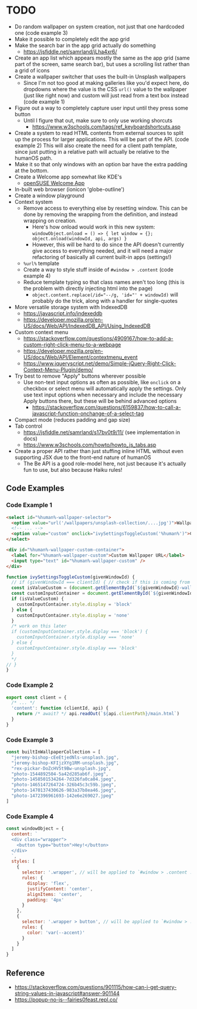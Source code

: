 # TODO

- Do random wallpaper on system creation, not just that one hardcoded one (code example 3)
- Make it possible to completely edit the app grid
- Make the search bar in the app grid actually do something
  - <https://jsfiddle.net/samrland/jLha4xr6/>
- Create an app list which appears mostly the same as the app grid (same part of the screen, same search bar), but uses a scrolling list rather than a grid of icons
- Create a wallpaper switcher that uses the built-in Unsplash wallpapers
  - Since I'm not too good at making galleries like you'd expect here, do dropdowns where the value is the CSS `url()` value to the wallpaper (just like right now) and custom will just read from a text box instead (code example 1)
- Figure out a way to completely capture user input until they press some button
  - Until I figure that out, make sure to only use working shorcuts
    - <https://www.w3schools.com/tags/ref_keyboardshortcuts.asp>
- Create a system to read HTML contents from external sources to split up the process for larger applications.
  This will be part of the API. (code example 2) This will also create the need for a client path template, since just putting in a relative path will actually be relative to the humanOS path.
- Make it so that only windows with an option bar have the extra padding at the bottom.
- Create a Welcome app somewhat like KDE's
  - [openSUSE Welcome App](etc/kde_opensuse_welcome.png)
- In-built web browser (ionicon 'globe-outline')
- Create a window playground
- Context system
  - Remove access to everything else by resetting window. This can be done by removing the wrapping from the definition, and instead wrapping on creation.
    - Here's how onload would work in this new system: `windowObject.onload = () => { let window = {}; object.onload(windowId, api, args) }`
    - However, this will be hard to do since the API doesn't currently give access to everything needed, and it will need a major refactoring of basically all current built-in apps (settings!)
  - `%url%` template
  - Create a way to style stuff inside of `#window > .content` (code example 4)
  - Reduce template typing so that class names aren't too long (this is the problem with directly injecting html into the page)
    - `object.content.replace(/id="--/g, 'id="' + windowId)` will probably do the trick, along with a handler for single-quotes
- More versatile storage system with IndexedDB
  - <https://javascript.info/indexeddb>
  - <https://developer.mozilla.org/en-US/docs/Web/API/IndexedDB_API/Using_IndexedDB>
- Custom context menu
  - <https://stackoverflow.com/questions/4909167/how-to-add-a-custom-right-click-menu-to-a-webpage>
  - <https://developer.mozilla.org/en-US/docs/Web/API/Element/contextmenu_event>
  - <https://www.jqueryscript.net/demo/Simple-jQuery-Right-Click-Context-Menu-Plugin/demo/>
- Try best to remove "Apply" buttons wherever possible
  - Use non-text input options as often as possible, like `onclick` on a checkbox or select menu will automatically apply the settings.
    Only use text input options when necessary and include the necessary Apply buttons there, but these will be behind advanced options
    - <https://stackoverflow.com/questions/6159837/how-to-call-a-javascript-function-onchange-of-a-select-tag>
- Compact mode (reduces padding and gap size)
- Tab control
  - <https://jsfiddle.net/samrland/s17bv0t9/11/> (see implementation in docs)
  - <https://www.w3schools.com/howto/howto_js_tabs.asp>
- Create a proper API rather than just stuffing inline HTML without even supporting JSX due to the front-end nature of humanOS
  - The Be API is a good role-model here, not just because it's actually fun to use, but also because Haiku rules!

## Code Examples

### Code Example 1

```html
<select id="%human%-wallpaper-selector">
  <option value="url('/wallpapers/unsplash-collection/....jpg')">Wallpaper Description</option>
  <!-- ... -->
  <option value="custom" onclick="ivySettingsToggleCustom('%human%')">Custom</option>
</select>

<div id="%human%-wallpaper-custom-container">
  <label for="%human%-wallpaper-custom">Custom Wallpaper URL</label>
  <input type="text" id="%human%-wallpaper-custom" />
</div>
```

```js
function ivySettingsToggleCustom(givenWindowId) {
  // if (givenWindowId === clientId) { // check if this is coming from the same window // commented out because this may cause errors with other settings windows, need to test
  const isValueCustom = (document.getElementById(`${givenWindowId}-wallpaper-selector`).value === 'custom')
  const customInputContainer = document.getElementById(`${givenWindowId}-wallpaper-custom-container`)
  if (isValueCustom) {
    customInputContainer.style.display = 'block'
  } else {
    customInputContainer.style.display = 'none'
  }
  /* work on this later
  if (customInputContainer.style.diplay === 'block') {
    customInputContainer.style.display === 'none'
  } else {
    customInputContainer.style.display === 'block'
  }
  */
// }
}
```

### Code Example 2

```js
export const client = {
  /* ... */
  'content': function (clientId, api) {
    return /* await? */ api.readOut(`${api.clientPath}/main.html`)
  }
}
```

### Code Example 3

```js
const builtInWallpaperCollection = [
  "jeremy-bishop-cEeEtjedNls-unsplash.jpg",
  "jeremy-bishop-KFIjzXYg1RM-unsplash.jpg",
  "rex-pickar-DoZcHV5t9Bw-unsplash.jpg",
  "photo-1544892504-5a42d285ab6f.jpeg",
  "photo-1458501534264-7d326fa0ca04.jpeg",
  "photo-1465147264724-326b45c3c59b.jpeg",
  "photo-1470137430626-983a37b8ea46.jpeg",
  "photo-1472396961693-142e6e269027.jpeg"
]
```

### Code Example 4


```js
const windowObject = {
  content: `
  <div class="wrapper">
    <button type="button">Hey!</button>
  </div>
  `,
  styles: [
    {
      selector: '.wrapper', // will be applied to `#window > .content .wrapper`
      rules: {
        display: 'flex',
        justifyContent: 'center',
        alignItems: 'center',
        padding: '4px'
      }
    },
    {
      selector: '.wrapper > button', // will be applied to `#window > .content .wrapper > button`
      rules: {
        color: 'var(--accent)'
      }
    }
  ]
}
```

## Reference

- <https://stackoverflow.com/questions/901115/how-can-i-get-query-string-values-in-javascript#answer-901144>
- <https://popup-no-js--fairies0feast.repl.co/>

